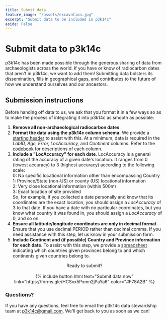 ```yaml
---
title: Submit data
feature_image: "/assets/excavation.jpg"
excerpt: "Submit data to be included in p3k14c"
aside: False
---
```


# Submit data to p3k14c
p3k14c has been made possible through the generous sharing of data from archaeologists
across the world. If you have or know of radiocarbon dates that aren't in p3k14c, we 
want to add them! Submitting data bolsters its dissemination,
fills in geographical gaps, and contributes to the future of how we understand 
ourselves and our ancestors.

## Submission instructions

Before handing off data to us, we ask that you format it in a few ways so 
as to make the process of integrating it into p3k14c as smooth as possible:

1. **Remove all non-archaeological radiocarbon dates**. 
2. **Format the data using the p3k14c column schema.** We provide a [starting 
header](/data/p3k14c_starting-header.csv) to assist with this. At a minimum, data is required in the
_LabID, Age, Error, LocAccuracy,_ and _Continent_ columns. 
Refer to the [codebook](/codebook) for descriptions of each column. 
3. **Include a "LocAccuracy" for each date**. LocAccuracy is a general rating
of the accuracy of a given date's location. It ranges from 0 (lowest accuracy) 
to 3 (highest accuracy) according to the following scale: <br>
    0: No specific locational information other than encompassing Country<br>
    1: Province/State (non-US) or county (US) locational information<br>
    2: Very close locational information (within 500m)<br>
    3: Exact location of site provided <br>
    So, for example, if you collected a date personally and know that its 
    coordinates are the exact location, you should assign a _LocAccuracy_ of 3
    to that date. If you have a date with no particular coordinates, but you 
    know what country it was found in, you should assign a _LocAccuracy_ of 0, 
    and so on.
4. **Ensure all latitude/longitude coordinates are only in decimal format.**
    Ensure that you use decimal PERIOD rather than decimal comma.
    If you need assistance with this step, let us know in your submission form.
5. **Include Continent and (if possible) Country and Province information for each date**. 
    To assist with this step, we provide a [spreadsheet](/data/p3k14c_province-country-info.xlsx)
    indicating which countries given provinces belong to and which continents given countries belong to. 



<div style="text-align:center;">
Ready to submit? <br><br>
{% include button.html text="Submit data now" link="https://forms.gle/HCSxx5Pxmn2jPaYa6" color="#F78A2B" %} </div>



### Questions?
If you have any questions, feel free to email the p3k14c data stewardship team
at [p3k14c@gmail.com](mailto:p3k14c@gmail.com). We'll get back to you as 
soon as we can!



